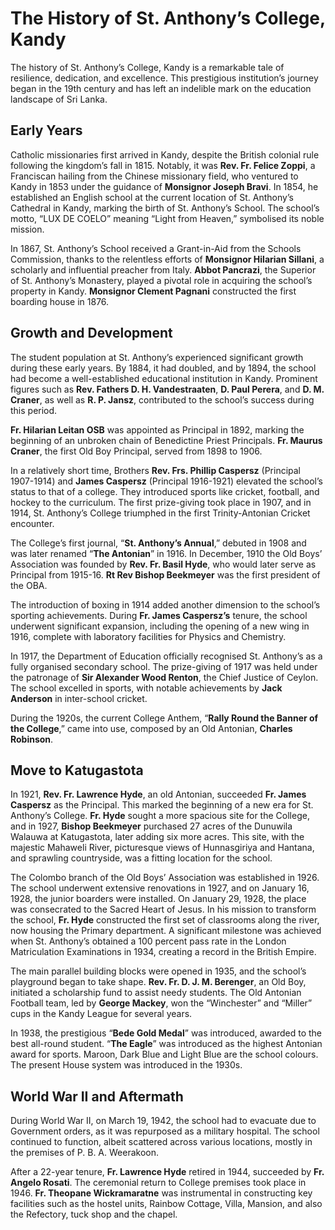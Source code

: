 # The History of St. Anthony’s College, Kandy

The history of St. Anthony’s College, Kandy is a remarkable tale of resilience, dedication, and excellence. This prestigious institution’s journey began in the 19th century and has left an indelible mark on the education landscape of Sri Lanka.

## Early Years

Catholic missionaries first arrived in Kandy, despite the British colonial rule following the kingdom’s fall in 1815. Notably, it was **Rev. Fr. Felice Zoppi**, a Franciscan hailing from the Chinese missionary field, who ventured to Kandy in 1853 under the guidance of **Monsignor Joseph Bravi**. In 1854, he established an English school at the current location of St. Anthony’s Cathedral in Kandy, marking the birth of St. Anthony’s School. The school’s motto, “LUX DE COELO” meaning “Light from Heaven,” symbolised its noble mission.

In 1867, St. Anthony’s School received a Grant-in-Aid from the Schools Commission, thanks to the relentless efforts of **Monsignor Hilarian Sillani**, a scholarly and influential preacher from Italy. **Abbot Pancrazi**, the Superior of St. Anthony’s Monastery, played a pivotal role in acquiring the school’s property in Kandy. **Monsignor Clement Pagnani** constructed the first boarding house in 1876.

## Growth and Development

The student population at St. Anthony’s experienced significant growth during these early years. By 1884, it had doubled, and by 1894, the school had become a well-established educational institution in Kandy. Prominent figures such as **Rev. Fathers D. H. Vandestraaten**, **D. Paul Perera**, and **D. M. Craner**, as well as **R. P. Jansz**, contributed to the school’s success during this period.

**Fr. Hilarian Leitan OSB** was appointed as Principal in 1892, marking the beginning of an unbroken chain of Benedictine Priest Principals. **Fr. Maurus Craner**, the first Old Boy Principal, served from 1898 to 1906.

In a relatively short time, Brothers **Rev. Frs. Phillip Caspersz** (Principal 1907-1914) and **James Caspersz** (Principal 1916-1921) elevated the school’s status to that of a college. They introduced sports like cricket, football, and hockey to the curriculum. The first prize-giving took place in 1907, and in 1914, St. Anthony’s College triumphed in the first Trinity-Antonian Cricket encounter.

The College’s first journal, “**St. Anthony’s Annual**,” debuted in 1908 and was later renamed “**The Antonian**” in 1916. In December, 1910 the Old Boys’ Association was founded by **Rev. Fr. Basil Hyde**, who would later serve as Principal from 1915-16. **Rt Rev Bishop Beekmeyer** was the first president of the OBA.

The introduction of boxing in 1914 added another dimension to the school’s sporting achievements. During **Fr. James Caspersz’s** tenure, the school underwent significant expansion, including the opening of a new wing in 1916, complete with laboratory facilities for Physics and Chemistry.

In 1917, the Department of Education officially recognised St. Anthony’s as a fully organised secondary school. The prize-giving of 1917 was held under the patronage of **Sir Alexander Wood Renton**, the Chief Justice of Ceylon. The school excelled in sports, with notable achievements by **Jack Anderson** in inter-school cricket.

During the 1920s, the current College Anthem, “**Rally Round the Banner of the College**,” came into use, composed by an Old Antonian, **Charles Robinson**.

## Move to Katugastota

In 1921, **Rev. Fr. Lawrence Hyde**, an old Antonian, succeeded **Fr. James Caspersz** as the Principal. This marked the beginning of a new era for St. Anthony’s College. **Fr. Hyde** sought a more spacious site for the College, and in 1927, **Bishop Beekmeyer** purchased 27 acres of the Dunuwila Walauwa at Katugastota, later adding six more acres. This site, with the majestic Mahaweli River, picturesque views of Hunnasgiriya and Hantana, and sprawling countryside, was a fitting location for the school.

The Colombo branch of the Old Boys’ Association was established in 1926. The school underwent extensive renovations in 1927, and on January 16, 1928, the junior boarders were installed. On January 29, 1928, the place was consecrated to the Sacred Heart of Jesus. In his mission to transform the school, **Fr. Hyde** constructed the first set of classrooms along the river, now housing the Primary department. A significant milestone was achieved when St. Anthony’s obtained a 100 percent pass rate in the London Matriculation Examinations in 1934, creating a record in the British Empire.

The main parallel building blocks were opened in 1935, and the school’s playground began to take shape. **Rev. Fr. D. J. M. Berenger**, an Old Boy, initiated a scholarship fund to assist needy students. The Old Antonian Football team, led by **George Mackey**, won the “Winchester” and “Miller” cups in the Kandy League for several years.

In 1938, the prestigious “**Bede Gold Medal**” was introduced, awarded to the best all-round student. “**The Eagle**” was introduced as the highest Antonian award for sports. Maroon, Dark Blue and Light Blue are the school colours. The present House system was introduced in the 1930s.

## World War II and Aftermath

During World War II, on March 19, 1942, the school had to evacuate due to Government orders, as it was repurposed as a military hospital. The school continued to function, albeit scattered across various locations, mostly in the premises of P. B. A. Weerakoon.

After a 22-year tenure, **Fr. Lawrence Hyde** retired in 1944, succeeded by **Fr. Angelo Rosati**. The ceremonial return to College premises took place in 1946. **Fr. Theopane Wickramaratne** was instrumental in constructing key facilities such as the hostel units, Rainbow Cottage, Villa, Mansion, and also the Refectory, tuck shop and the chapel.

